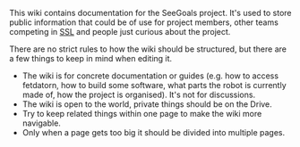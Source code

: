 This wiki contains documentation for the SeeGoals project. It's used to store public information that could be of use for project members, other teams competing in [SSL](https://ssl.robocup.org/) and people just curious about the project.

There are no strict rules to how the wiki should be structured, but there are a few things to keep in mind when editing it.
- The wiki is for concrete documentation or guides (e.g. how to access fetdatorn, how to build some software, what parts the robot is currently made of, how the project is organised). It's not for discussions.
- The wiki is open to the world, private things should be on the Drive.
- Try to keep related things within one page to make the wiki more navigable.
- Only when a page gets too big it should be divided into multiple pages.